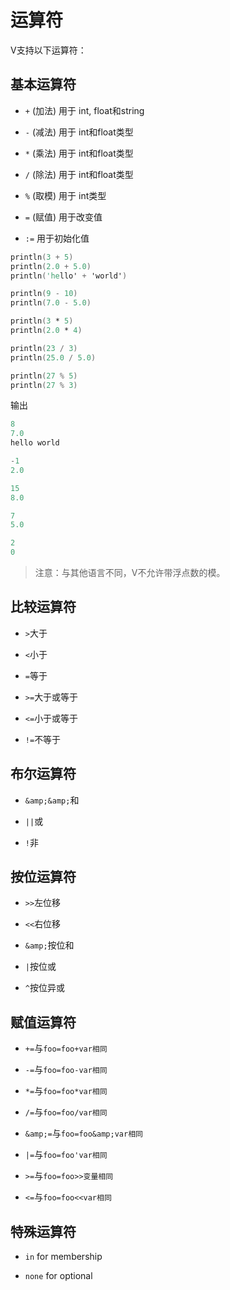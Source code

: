 # 运算符

V支持以下运算符：

## 基本运算符

- `+` (加法) 用于 int, float和string

- `-` (减法) 用于 int和float类型

- `*` (乘法) 用于 int和float类型

- `/` (除法) 用于 int和float类型

- `%` (取模) 用于 int类型

- `=` (赋值) 用于改变值

- `:=` 用于初始化值

```v
println(3 + 5)
println(2.0 + 5.0)
println('hello' + 'world')

println(9 - 10)
println(7.0 - 5.0)

println(3 * 5)
println(2.0 * 4)

println(23 / 3)
println(25.0 / 5.0)

println(27 % 5)
println(27 % 3)
```

输出

```v
8
7.0
hello world

-1
2.0

15
8.0

7
5.0

2
0
```

> 注意：与其他语言不同，V不允许带浮点数的模。

## 比较运算符

- `>`大于

- `<`小于

- `=`等于

- `>=`大于或等于

- `<=`小于或等于

- `!=`不等于

## 布尔运算符

- `&amp;&amp;`和

- `||`或

- `!`非

## 按位运算符

- `>>`左位移

- `<<`右位移

- `&amp;`按位和

- `|`按位或

- `^`按位异或

## 赋值运算符

- `+=`与`foo=foo+var相同`

- `-=`与`foo=foo-var相同`

- `*=`与`foo=foo*var相同`

- `/=`与`foo=foo/var相同`

- `&amp;=`与`foo=foo&amp;var相同`

- `|=`与`foo=foo'var相同`

- `>=`与`foo=foo>>变量相同`

- `<=`与`foo=foo<<var相同`

## 特殊运算符

- `in` for membership

- `none` for optional
